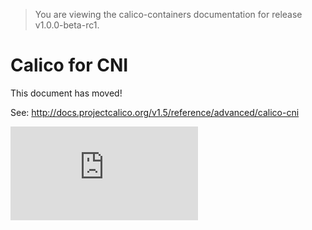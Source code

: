 > You are viewing the calico-containers documentation for release v1.0.0-beta-rc1.

# Calico for CNI 

This document has moved!

See: http://docs.projectcalico.org/v1.5/reference/advanced/calico-cni

[![Analytics](https://calico-ga-beacon.appspot.com/UA-52125893-3/calico-containers/docs/cni/README.md?pixel)](https://github.com/igrigorik/ga-beacon)
